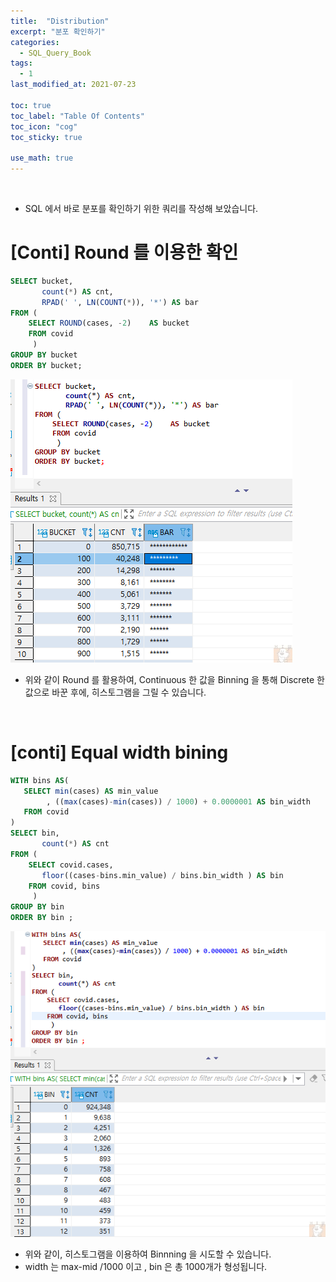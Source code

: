```yaml
---
title:  "Distribution"
excerpt: "분포 확인하기"
categories:
  - SQL_Query_Book
tags:
  - 1
last_modified_at: 2021-07-23

toc: true
toc_label: "Table Of Contents"
toc_icon: "cog"
toc_sticky: true

use_math: true
---
```


<br>

- SQL 에서 바로 분포를 확인하기 위한 쿼리를 작성해 보았습니다.

# [Conti] Round 를 이용한 확인

```sql
SELECT bucket,
	   count(*) AS cnt,
	   RPAD(' ', LN(COUNT(*)), '*') AS bar
FROM (
	SELECT ROUND(cases, -2)    AS bucket
	FROM covid 
	 )
GROUP BY bucket 
ORDER BY bucket;
```

![png](/assets/images/SQL/11_1.png)

- 위와 같이 Round 를 활용하여, Continuous 한 값을 Binning 을 통해 Discrete 한 값으로 바꾼 후에, 히스토그램을 그릴 수 있습니다. 

<br>

# [conti] Equal width bining 

```sql
WITH bins AS(
   SELECT min(cases) AS min_value
        , ((max(cases)-min(cases)) / 1000) + 0.0000001 AS bin_width
   FROM covid
)
SELECT bin,
	   count(*) AS cnt    
FROM (
	SELECT covid.cases,
	   floor((cases-bins.min_value) / bins.bin_width ) AS bin
	FROM covid, bins
 	 )
GROUP BY bin 
ORDER BY bin ; 
```

![png](/assets/images/SQL/11_2.png)

- 위와 같이, 히스토그램을 이용하여 Binnning 을 시도할 수 있습니다. 
- width 는 max-mid /1000 이고 , bin 은 총 1000개가 형성됩니다. 

